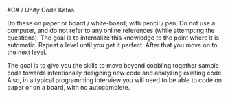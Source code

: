 #C# / Unity Code Katas

Do these on paper or board / white-board, with pencil / pen. Do not use a computer, and do not refer to any online references (while attempting the questions). The goal is to internalize this knowledge to the point where it is automatic. Repeat a level until you get it perfect. After that you move on to the next level.

The goal is to give you the skills to move beyond cobbling together sample code towards intentionally designing new code and analyzing existing code. Also, in a typical programming interview you will need to be able to code on paper or on a board, with no autocomplete.
